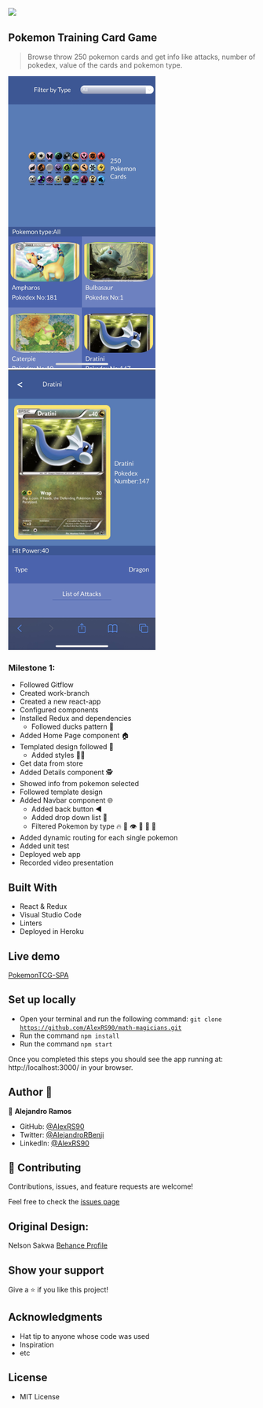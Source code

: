![](https://img.shields.io/badge/Microverse-blueviolet)

## Pokemon Training Card Game

> Browse throw 250 pokemon cards and get info like attacks, number of pokedex, value of the cards and pokemon type.

<img src="https://github.com/AlexRS90/pokemon-cardgame/blob/mobile-app/ssHomePage.jpg" width="300" />
<img src="https://github.com/AlexRS90/pokemon-cardgame/blob/mobile-app/ssDetailPage.jpg" width="300" />

### Milestone 1:
- Followed Gitflow
- Created work-branch
- Created a new react-app
- Configured components
- Installed Redux and dependencies
  - Followed ducks pattern 🦆
- Added Home Page component 🏠
- Templated design followed 🎨
  - Added styles 🧑‍🎨
- Get data from store
- Added Details component 🕵️
- Showed info from pokemon selected
- Followed template design
- Added Navbar component 🌐
  - Added back button ◀️
  - Added drop down list 📃
  - Filtered Pokemon by type 🔥 🌊 👁️ 🐉 🦾 🌱
- Added dynamic routing for each single pokemon
- Added unit test
- Deployed web app
- Recorded video presentation

## Built With

- React & Redux
- Visual Studio Code
- Linters
- Deployed in Heroku

## Live demo

[PokemonTCG-SPA](https://pokemontcgcapstone.herokuapp.com/)

## Set up locally

- Open your terminal and run the following command: <code>git clone https://github.com/AlexRS90/math-magicians.git</code>
- Run the command <code>npm install</code>
- Run the command <code>npm start</code>

Once you completed this steps you should see the app running at: http://localhost:3000/ in your browser.

## Author 👤

👤 **Alejandro Ramos**

- GitHub: [@AlexRS90](https://github.com/AlexRS90)
- Twitter: [@AlejandroRBenji](https://twitter.com/AlejandroRBenji)
- LinkedIn: [@AlexRS90](https://www.linkedin.com/in/AlexRS90/)

## 🤝 Contributing

Contributions, issues, and feature requests are welcome!

Feel free to check the [issues page](https://github.com/AlexRS90/math-magicians/issues)

## Original Design:

Nelson Sakwa [Behance Profile](https://www.behance.net/sakwadesignstudio)

## Show your support

Give a ⭐️ if you like this project!

## Acknowledgments

- Hat tip to anyone whose code was used
- Inspiration
- etc

## License

- MIT License